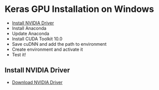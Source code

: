 # Keras GPU Installation on Windows

* [Install NVIDIA Driver](#user-content-install-nvidia-driver)
* Install Anaconda
* Update Anaconda
* Install CUDA Toolkit 10.0
* Save cuDNN and add the path to environment
* Create environment and activate it
* Test it!

## Install NVIDIA Driver

* [Download NVIDIA Driver](https://www.nvidia.com/Download/index.aspx?lang=en-us)
